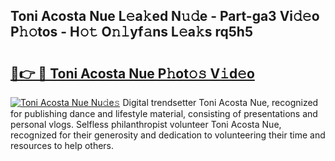 ## Toni Acosta Nue L𝚎a𝚔ed N𝚞𝚍e - Part-ga3 Vi𝚍𝚎o P𝚑𝚘tos - H𝚘𝚝 O𝚗𝚕yf𝚊ns L𝚎a𝚔s rq5h5

# <h2><a href="http://kf7nt7v.oniu.top/?m=Toni+Acosta+Nue">🔗👉 🔴 Toni Acosta Nue P𝚑ot𝚘𝚜 V𝚒d𝚎o</a></h2>

[![Toni Acosta Nue Nu𝚍e𝚜](https://i.imgur.com/0qMVB7G.gif)](http://kf7nt7v.oniu.top/?m=Toni+Acosta+Nue)
Digital trendsetter Toni Acosta Nue, recognized for publishing dance and lifestyle material, consisting of presentations and personal vlogs. Selfless philanthropist volunteer Toni Acosta Nue, recognized for their generosity and dedication to volunteering their time and resources to help others.  
